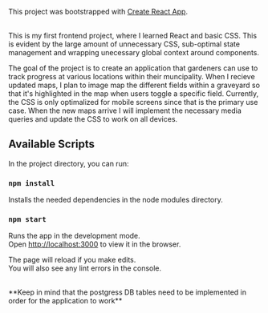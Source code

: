 This project was bootstrapped with [Create React App](https://github.com/facebook/create-react-app).

<br/>
This is my first frontend project, where I learned React and basic CSS. This is evident by the large amount of unnecessary CSS, sub-optimal state management and wrapping unecessary global context around components. 

The goal of the project is to create an application that gardeners can use to track progress at various locations within their muncipality. When I recieve updated maps, I plan to image map the different fields within a graveyard so that it's highlighted in the map when users toggle a specific field. Currently, the CSS is only optimalized for mobile screens since that is the primary use case. When the new maps arrive I will implement the necessary media queries and update the CSS to work on all devices.

## Available Scripts

In the project directory, you can run:


### `npm install`

Installs the needed dependencies in the node modules directory.

### `npm start`

Runs the app in the development mode.<br />
Open [http://localhost:3000](http://localhost:3000) to view it in the browser.

The page will reload if you make edits.<br />
You will also see any lint errors in the console.

<br />
**Keep in mind that the postgress DB tables need to be implemented in order for the application to work**